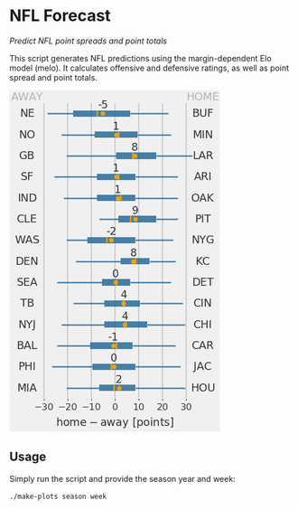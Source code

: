 NFL Forecast
============

*Predict NFL point spreads and point totals*

This script generates NFL predictions using the margin-dependent Elo model (melo). It calculates offensive and defensive ratings, as well as point spread and point totals.

![NFL point spreads](example.png)

Usage
-----

Simply run the script and provide the season year and week:
```
./make-plots season week
```

